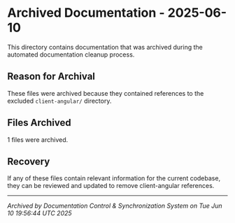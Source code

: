 # Archived Documentation - 2025-06-10

This directory contains documentation that was archived during the automated documentation cleanup process.

## Reason for Archival
These files were archived because they contained references to the excluded `client-angular/` directory.

## Files Archived
1 files were archived.

## Recovery
If any of these files contain relevant information for the current codebase, they can be reviewed and updated to remove client-angular references.

---
*Archived by Documentation Control & Synchronization System on Tue Jun 10 19:56:44 UTC 2025*
